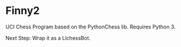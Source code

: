 # Finny2
UCI Chess Program based on the PythonChess lib. Requires Python 3.

Next Step: Wrap it as a LichessBot.
